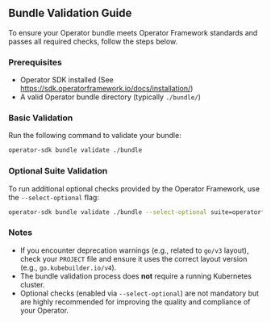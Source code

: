 <!--
  Copyright © 2021 - 2025 Dell Inc. or its subsidiaries. All Rights Reserved.

  Licensed under the Apache License, Version 2.0 (the "License");
  you may not use this file except in compliance with the License.
  You may obtain a copy of the License at
       http://www.apache.org/licenses/LICENSE-2.0
  Unless required by applicable law or agreed to in writing, software
  distributed under the License is distributed on an "AS IS" BASIS,
  WITHOUT WARRANTIES OR CONDITIONS OF ANY KIND, either express or implied.
  See the License for the specific language governing permissions and
  limitations under the License.
-->

## Bundle Validation Guide

To ensure your Operator bundle meets Operator Framework standards and passes all required checks, follow the steps below.

### Prerequisites

- Operator SDK installed (See https://sdk.operatorframework.io/docs/installation/)
- A valid Operator bundle directory (typically `./bundle/`)

### Basic Validation

Run the following command to validate your bundle:

```bash
operator-sdk bundle validate ./bundle
```

### Optional Suite Validation

To run additional optional checks provided by the Operator Framework, use the `--select-optional` flag:

```bash
operator-sdk bundle validate ./bundle --select-optional suite=operatorframework
```

### Notes

- If you encounter deprecation warnings (e.g., related to `go/v3` layout), check your `PROJECT` file and ensure it uses the correct layout version (e.g., `go.kubebuilder.io/v4`).
- The bundle validation process does **not** require a running Kubernetes cluster.
- Optional checks (enabled via `--select-optional`) are not mandatory but are highly recommended for improving the quality and compliance of your Operator.
